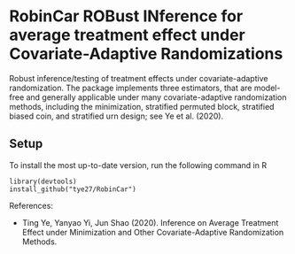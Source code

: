 # RobinCar ROBust INference for average treatment effect under Covariate-Adaptive Randomizations
Robust inference/testing of treatment effects under covariate-adaptive randomization. The package implements three estimators, that are model-free and generally applicable under many covariate-adaptive randomization methods, including the minimization, stratified permuted block, stratified biased coin, and stratified urn design; see Ye et al. (2020).

## Setup
To install the most up-to-date version, run the following command in R

```
library(devtools)
install_github("tye27/RobinCar")
```
References:
* Ting Ye, Yanyao Yi, Jun Shao (2020). Inference on Average Treatment Effect under Minimization and Other Covariate-Adaptive Randomization Methods.
